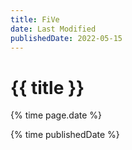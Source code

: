 ```yaml
---
title: FiVe
date: Last Modified
publishedDate: 2022-05-15
---
```


# {{ title }}

{% time page.date %}

{% time publishedDate %}
